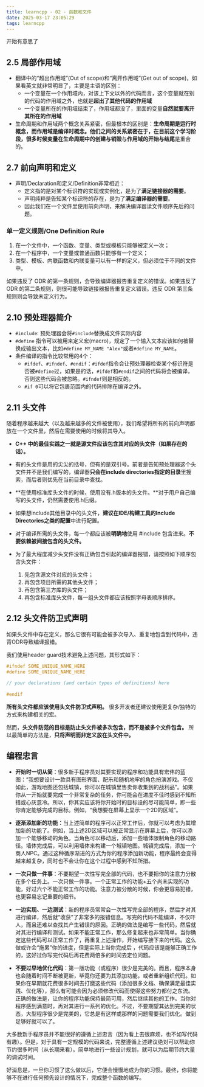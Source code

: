 ```yaml
---
title: learncpp - 02 - 函数和文件
date: 2025-03-17 23:05:29
tags: learncpp
---
```


开始有意思了

## 2.5 局部作用域

- 翻译中的“超出作用域”(Out of scope)和“离开作用域”(Get out of scope)，如果看英文就非常明显了，主要是主语的区别：
  - 一个变量在一个作用域内，对该上下文以外的代码而言，这个变量就在别的代码的作用域之外，也就是**超出了其他代码的作用域**
  - 一个变量所在的作用域结束了，作用域都没了，里面的变量**自然就要离开其所在的作用域**
- 生命周期和作用域两个概念关系紧密，但最根本的区别是：**生命周期是运行时概念，而作用域是编译时概念。**他们之间的关系紧密在于，在目前这个学习阶段，很多时候变量**在生命周期中的创建与销毁**与**作用域的开始与结尾**是重合的。

## 2.7 前向声明和定义

- 声明/Declaration和定义/Definition非常相近：
  - 定义指的是对某个标识符的实现或实例化，是为了**满足链接器的需要**。
  - 声明纯粹是告知某个标识符的存在，是为了**满足编译器的需要**。
  - 因此我们在一个文件里使用前向声明，来解决编译器读文件顺序先后的问题。

### 单一定义规则/One Definition Rule

1. 在一个文件中，一个函数、变量、类型或模板只能够被定义一次；
2. 在一个程序中，一个变量或普通函数只能够有一个定义；
3. 类型、模板、内联函数和内联变量可以有一样的定义，但必须位于不同的文件中。

如果违反了 ODR 的第一条规则，会导致编译器报告重复定义的错误。如果违反了 ODR 的第二条规则，则很可能导致链接器报告重复定义错误。违反 ODR 第三条规则则会导致未定义行为。

## 2.10 预处理器简介

- `#include`: 预处理器会将`#include`替换成文件实际内容
- `#define` 指令可以被用来定义宏(macro)，规定了一个输入文本应该如何被替换成输出文本，比如`#define MY_NAME "Alex"`或者`#define MY_NAME`。
- 条件编译的指令比较常用的4个：
  - `#ifdef`、`#ifndef`、`#endif`：`#ifdef`指令会让预处理器检查某个标识符是否被`#define`过，如果是的话，`#ifdef`和`#endif`之间的代码将会被编译，否则这些代码会被忽略。`#ifndef`则是相反的。
  - `#if 0`可以将它包裹范围内的代码排除在编译之外。

## 2.11 头文件

随着程序越来越大（以及越来越多的文件被使用），我们希望将所有的前向声明都放在一个文件里，然后在需要使用的时候将其导入。

- **C++ 中的最佳实践之一就是源文件应该包含其对应的头文件（如果存在的话）。**
- 有的头文件是用的尖尖的括号，但有的是双引号。前者是告知预处理器这个头文件并不是我们编写的，编译器**只会在include directories指定的目录**里搜索，而后者则优先在当前目录中查找。
- **在使用标准库头文件的时候，使用没有.h版本的头文件。**对于用户自己编写的头文件，仍然需要使用.h后缀。
- 如果想include其他目录中的头文件，**建议在IDE/构建工具的Include Directories之类的配置**中进行配置。
- 对于编译所需的头文件，每一个都应该被**明确地**使用 #include 包含进来。**不要依赖被间接包含的头文件。**
- 为了最大程度减少头文件没有正确包含引起的编译器报错，请按照如下顺序包含头文件：

  1. 先包含源文件对应的头文件；
  2. 再包含项目所需的其他头文件；
  3. 再包含第三方库的头文件；
  4. 再包含标准库头文件，每一组头文件都应该按照字母表顺序排序。

## 2.12 头文件防卫式声明

如果头文件中存在定义，那么它很有可能会被多次导入、重复地包含到代码中，违背ODR导致编译报错。

我们使用header guard技术避免上述问题，其形式如下：

```cpp
#ifndef SOME_UNIQUE_NAME_HERE
#define SOME_UNIQUE_NAME_HERE
 
// your declarations (and certain types of definitions) here
 
#endif
```

**所有头文件都应该使用头文件防卫式声明。** 很多开发者还建议使用更复杂/独特的方式来构建相关的宏。

然而，**头文件防范的目标是防止头文件被多次包含，而不是被多个文件包含。** 所以最简单的方法是，**只将声明而非定义放在头文件中。**

## 编程忠言

- **开始时一切从简**：很多新手程序员对其要实现的程序和功能具有宏伟的蓝图：“我想要设计一款具有图形界面、配乐和随机地牢的角色扮演游戏。不仅如此，游戏地图还包括城镇，你可以在城镇里售卖你收集到的战利品”。如果你从一开始就要完成一个非常复杂的任务，你可能会在进度不佳时感到不知所措或心灰意冷。所以，你其实应该将你开始时的目标设的尽可能简单，即一些你肯定能够完成的目标。例如，“我想要在屏幕上显示一个2D的区域”。

- **逐渐添加新的功能**：当上述简单的程序可以正常工作后，你就可以考虑为其增加新的功能了。例如，当上述2D区域可以被正常显示在屏幕上后，你可以添加一个能够移动的角色。当角色可以移动后，添加一些墙体限制角色的移动路径。墙体完成后，可以利用墙体来构建一个城镇地图。城镇完成后，添加一个商人NPC。通过这种循序渐进的方式为你的程序添加新功能，程序最终会变得越来越复杂，同时也不会让你在这个过程中感到不知所措。

- **一次只做一件事**：不要期望一次性写完全部的代码，也不要把你的注意力分散在多个任务上。一次只做一件事。一个正常工作的功能+五个尚未实现的功能，好过六个不能正常工作的功能。注意力被分散的时候，你会更容易犯错，也更容易忘记重要的细节。

- **一边实现、一边测试**：新的程序员常常会一次性写完全部的程序，然后才对其进行编译，然后就“收获”了非常多的报错信息。写完的代码不能编译，不仅吓人，而且还难以查找其产生错误的原因。正确的做法是编写一些代码，然后就对其进行编译和测试。如果不能正常工作，那么修复起来也非常简单。当你确定这些代码可以正常工作了，再重复上述操作，开始编写接下来的代码。这么做或许会“拖累”你的进度，但是实际上当你完成后 ，代码应该是能够正确工作的，这好过你写完代码后再花费两倍多的时间去定位问题。

- **不要过早地优化代码**：第一版功能（或程序）很少是完美的。而且，程序本身也会随着时间不断被更新，毕竟你还要为其添加功能，或者重新组织代码。如果你在早期就花费很多时间去打磨这些代码（添加很多文档、确保满足最佳实践、优化等），那么有可能会因为必须修改代码而使得这些努力都付之东流。正确的做法是，让你的程序功能保持最简可用，然后继续其他的工作。当你对程序感到满意时，再对其进行一系列的优化。不过，不要期望其达到完美的状态，大型程序很少是完美的，它总是有这样或那样的问题需要我们优化。做到足够好就可以了。

大多数新手程序员并不能很好的遵循上述忠言（因为看上去很麻烦，也不如写代码有趣）。但是，对于具有一定规模的代码来说，完整遵循上述建议绝对可以帮助你节约很多时间（从长期来看）。简单地进行一些设计规划，就可以为后期节约大量的调试时间。

好消息是，一旦你习惯了这么做以后，它便会慢慢地成为你的习惯。最终，你将能够不在进行任何预先设计的情况下，完成整个函数的编写。
